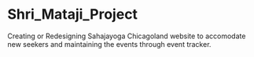 # Shri_Mataji_Project
Creating or Redesigning Sahajayoga Chicagoland website to accomodate new seekers and maintaining the events through event tracker.
